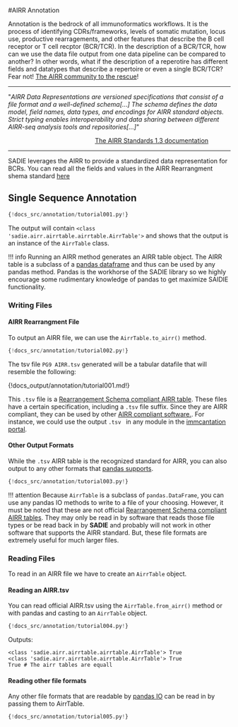 
#AIRR Annotation

Annotation is the bedrock of all immunoformatics workflows. It is the process of identifying CDRs/frameworks, levels of somatic mutation, locus use, productive rearragements, and other features that describe the B cell receptor or T cell recptor (BCR/TCR). In the description of a BCR/TCR, how can we use the data file output from one data pipeline can be compared to another? In other words, what if the description of a reperotire has different fields and datatypes that describe a repertoire or even a single BCR/TCR? Fear not! [The AIRR community to the rescue](https://docs.airr-community.org/en/stable/)!

---

"_AIRR Data Representations are versioned specifications that consist of a file format and a well-defined schema[...] The schema defines the data model, field names, data types, and encodings for AIRR standard objects. Strict typing enables interoperability and data sharing between different AIRR-seq analysis tools and repositories[...]_"

<a href='https://docs.airr-community.org/en/stable/datarep/overview.html'><div style="text-align: right; margin-right: 10%;"> The AIRR Standards 1.3 documentation </div></a>

---

SADIE leverages the AIRR to provide a standardized data representation for BCRs. You can read all the fields and values in the AIRR Rearrangment shema standard [here](https://docs.airr-community.org/en/stable/datarep/rearrangements.html#fields)

## Single Sequence Annotation

```Python
{!docs_src/annotation/tutorial001.py!}

```

The output will contain `<class 'sadie.airr.airrtable.airrtable.AirrTable'>` and shows that the output is an instance of the `AirrTable` class.

!!! info
    Running an AIRR method generates an AIRR table object. The AIRR table is a subclass of a [pandas dataframe](https://pandas.pydata.org/docs/reference/api/pandas.DataFrame.html) and thus can be used by any pandas method. Pandas is the workhorse of the SADIE library so we highly encourage some rudimentary knowledge of pandas to get maximize SAIDIE functionality.

### Writing Files

#### AIRR Rearrangment File

To output an AIRR file, we can use the `AirrTable.to_airr()` method.

```Python hl_lines="13 16-17"
{!docs_src/annotation/tutorial002.py!}
```

The tsv file `PG9 AIRR.tsv` generated will be a tabular datafile that will resemble the following:

{!docs_output/annotation/tutorial001.md!}

This `.tsv` file is a [Rearrangement Schema compliant AIRR table](https://docs.airr-community.org/en/stable/datarep/rearrangements.html#file-format-specification). These files have a certain specification, including a `.tsv` file suffix. Since they are AIRR compliant, they can be used by other [AIRR compliant software.](https://docs.airr-community.org/en/stable/resources/rearrangement_support.html). For instance, we could use the output `.tsv ` in any module in the [immcantation portal](https://immcantation.readthedocs.io/en/stable/).

#### Other Output Formats

While the `.tsv` AIRR table is the recognized standard for AIRR, you can also output to any other formats that [pandas supports](https://pandas.pydata.org/pandas-docs/stable/user_guide/io.html).


```Python hl_lines="13 16 19 22 25 28"
{!docs_src/annotation/tutorial003.py!}
```
!!! attention
    Because `AirrTable` is a subclass of `pandas.DataFrame`, you can use any pandas IO methods to write to a file of your choosing. However, it must be noted that these are not official [Rearrangement Schema compliant AIRR tables](https://docs.airr-community.org/en/stable/datarep/rearrangements.html#file-format-specification). They may only be read in by software that reads those file types or be read back in by **SADIE** and probably will not work in other software that supports the AIRR standard. But, these file formats are extremely useful for much larger files.

### Reading Files


To read in an AIRR file we have to create an `AirrTable` object.
#### Reading an AIRR.tsv

You can read official AIRR.tsv using the `AirrTable.from_airr()` method or with pandas and casting to an `AirrTable` object.

```Python hl_lines="5 9"
{!docs_src/annotation/tutorial004.py!}
```

Outputs:
```output
<class 'sadie.airr.airrtable.airrtable.AirrTable'> True
<class 'sadie.airr.airrtable.airrtable.AirrTable'> True
True # The airr tables are equall
```

#### Reading other file formats

Any other file formats that are readable by [pandas IO](https://pandas.pydata.org/pandas-docs/stable/user_guide/io.html) can be read in by passing them to AirrTable.

```Python hl_lines="5 9"
{!docs_src/annotation/tutorial005.py!}
```
